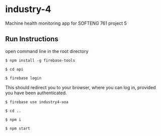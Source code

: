 # industry-4

Machine health monitoring app for SOFTENG 761 project 5

## Run Instructions

open command line in the root directory

`$ npm install -g firebase-tools`

`$ cd api`

`$ firebase login`

This should redirect you to your browser, where you can log in, provided you have been authenticated.

`$ firebase use industry4-uoa`

`$ cd ..`

`$ npm i`

`$ npm start`
